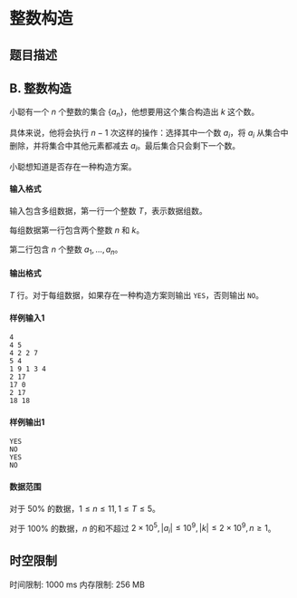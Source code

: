 # 整数构造

## 题目描述

## B. 整数构造

小聪有一个 $n$ 个整数的集合 $\{a_n\}$，他想要用这个集合构造出 $k$ 这个数。

具体来说，他将会执行 $n - 1$ 次这样的操作：选择其中一个数 $a_i$，将 $a_i$ 从集合中删除，并将集合中其他元素都减去 $a_i$。最后集合只会剩下一个数。

小聪想知道是否存在一种构造方案。

#### 输入格式
输入包含多组数据，第一行一个整数 $T$，表示数据组数。

每组数据第一行包含两个整数 $n$ 和 $k$。

第二行包含 $n$ 个整数 $a_1, \dots, a_n$。

#### 输出格式
$T$ 行。对于每组数据，如果存在一种构造方案则输出 `YES`，否则输出 `NO`。


#### 样例输入1
```
4
4 5
4 2 2 7
5 4
1 9 1 3 4
2 17
17 0
2 17
18 18
```

#### 样例输出1
```
YES
NO
YES
NO
```

#### 数据范围
对于 $50\%$ 的数据，$1 \leq n \leq 11, 1 \leq T \leq 5$。

对于 $100\%$ 的数据，$n$ 的和不超过 $2 \times 10 ^ 5, |a_i| \leq 10 ^ 9, |k| \leq 2 \times 10 ^ 9, n \geq 1$。



## 时空限制

时间限制: 1000 ms
内存限制: 256 MB
